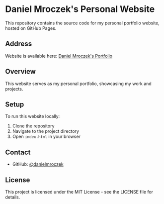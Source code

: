 # Daniel Mroczek's Personal Website

This repository contains the source code for my personal portfolio website, hosted on GitHub Pages.

## Address

Website is available here: [Daniel Mroczek's Portfolio](https://danielmroczek.github.io)

## Overview

This website serves as my personal portfolio, showcasing my work and projects.

## Setup

To run this website locally:

1. Clone the repository
2. Navigate to the project directory
3. Open `index.html` in your browser

## Contact

- GitHub: [@danielmroczek](https://github.com/danielmroczek)

## License

This project is licensed under the MIT License - see the LICENSE file for details.
